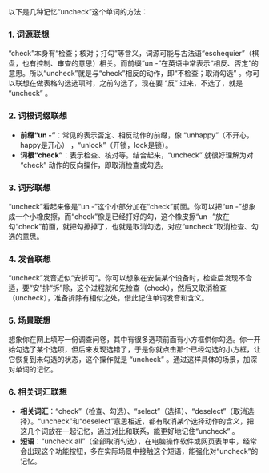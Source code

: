 以下是几种记忆“uncheck”这个单词的方法：

### 1. 词源联想
“check”本身有“检查；核对；打勾”等含义，词源可能与古法语“eschequier”（棋盘，也有控制、审查的意思）相关。而前缀“un -”在英语中常表示“相反、否定”的意思。所以“uncheck”就是与“check”相反的动作，即“不检查；取消勾选” 。你可以联想在做表格勾选选项时，之前勾选了，现在要 “反” 过来，不选了，就是 “uncheck” 。

### 2. 词根词缀联想
 - **前缀“un -”**：常见的表示否定、相反动作的前缀，像 “unhappy”（不开心，happy是开心） ，“unlock”（开锁，lock是锁）。
 - **词根“check”**：表示检查、核对等。结合起来，“uncheck” 就很好理解为对 “check” 动作的反向操作，即取消检查或勾选。

### 3. 词形联想
“uncheck”看起来像是“un -”这个小部分加在“check”前面。你可以把“un -”想象成一个小橡皮擦，而“check”像是已经打好的勾，这个橡皮擦“un -”放在勾“check”前面，就把勾擦掉了，也就是取消勾选，对应“uncheck”取消检查、勾选的意思。

### 4. 发音联想
“uncheck”发音近似“安拆可”。你可以想象在安装某个设备时，检查后发现不合适，要“安”排“拆”除，这个过程就和先检查（check），然后又取消检查（uncheck），准备拆除有相似之处，借此记住单词发音和含义。

### 5. 场景联想
想象你在网上填写一份调查问卷，其中有很多选项前面有小方框供你勾选。你一开始勾选了某个选项，但后来发现选错了，于是你就点击那个已经勾选的小方框，让它恢复到未勾选的状态，这个操作就是 “uncheck” 。通过这样具体的场景，加深对单词的记忆。

### 6. 相关词汇联想
 - **相关词汇**：“check”（检查、勾选）、“select”（选择）、“deselect”（取消选择）。“uncheck”和“deselect”意思相近，都有取消某个选择动作的含义，把这几个词放在一起记忆，通过对比和联系，能更好地记住“uncheck” 。
 - **短语**：“uncheck all”（全部取消勾选），在电脑操作软件或网页表单中，经常会出现这个功能按钮，多在实际场景中接触这个短语，能强化对“uncheck”的记忆。 